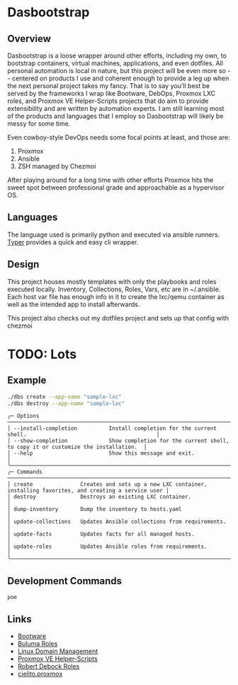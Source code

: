 # Dasbootstrap

## Overview

Dasbootstrap is a loose wrapper around other efforts, including my own, to bootstrap containers, virtual machines, applications, and even dotfiles.  All personal automation is local in nature, but this project will be even more so -- centered on products I use and coherent enough to provide a leg up when the next personal project takes my fancy.  That is to say you'll best be served by the frameworks I wrap like Bootware, DebOps, Proxmox LXC roles, and Proxmox VE Helper-Scripts projects that do aim to provide extensibility and are written by automation experts.  I am still learning most of the products and languages that I employ so Dasbootstrap will likely be messy for some time.

Even cowboy-style DevOps needs some focal points at least, and those are:

1. Proxmox
2. Ansible
3. ZSH managed by Chezmoi

After playing around for a long time with other efforts Proxmox hits the sweet spot between professional grade and approachable as a hypervisor OS.  

## Languages

The language used is primarily python and executed via ansible runners.  [Typer](https://github.com/tiangolo/typer) provides a quick and easy cli wrapper.

## Design

This project houses mostly templates with only the playbooks and roles executed locally.  Inventory, Collections, Roles, Vars, etc are in ~/.ansible.  Each host var file has enough info in it to create the lxc/qemu container as well as the intended app to install afterwards.

This project also checks out my dotfiles project and sets up that config with chezmoi

# TODO: Lots

## Example

```bash
./dbs create --app-name "sample-lxc"
./dbs destroy --app-name "sample-lxc"
```

```text
╭─ Options ───────────────────────────────────────────────────────────────────────────────────────────────────────╮
│ --install-completion          Install completion for the current shell.                                         │
│ --show-completion             Show completion for the current shell, to copy it or customize the installation.  │
│ --help                        Show this message and exit.                                                       │
╰─────────────────────────────────────────────────────────────────────────────────────────────────────────────────╯
╭─ Commands ──────────────────────────────────────────────────────────────────────────────────────────────────────╮
│ create               Creates and sets up a new LXC container, installing favorites, and creating a service user │
│ destroy              Destroys an existing LXC container.                                                        │
│ dump-inventory       Dump the inventory to hosts.yaml                                                           │
│ update-collections   Updates Ansible collections from requirements.                                             │
│ update-facts         Updates facts for all managed hosts.                                                       │
│ update-roles         Updates Ansible roles from requirements.                                                   │
╰─────────────────────────────────────────────────────────────────────────────────────────────────────────────────╯
```

## Development Commands

```
poe 
```

## Links

* [Bootware](https://github.com/scruffaluff/bootware)
* [Buluma Roles](https://galaxy.ansible.com/ui/repo/published/buluma/roles/docs/)
* [Linux Domain Management](https://github.com/EddyMaestroDev/linux_domain_mgmt)
* [Proxmox VE Helper-Scripts](https://tteck.github.io/Proxmox/)
* [Robert Debock Roles](https://robertdebock.nl/ansible.html)
* [cielito.proxmox](https://galaxy.ansible.com/ui/repo/published/cielito/proxmox/content/role/create_lxc/)
